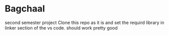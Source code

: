 # Bagchaal
second semester project 
Clone this repo as it is and set the requird library in linker section of the vs code.
should work pretty good
